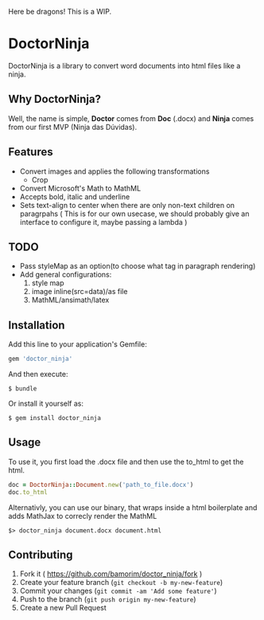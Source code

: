 Here be dragons! This is a WIP.

# DoctorNinja

DoctorNinja is a library to convert word documents into html files like a ninja.

## Why DoctorNinja?

Well, the name is simple, **Doctor** comes from **Doc** (.docx) and **Ninja** comes from our first MVP (Ninja das Dúvidas).

## Features

* Convert images and applies the following transformations
  * Crop
* Convert Microsoft's Math to MathML
* Accepts bold, italic and underline
* Sets text-align to center when there are only non-text children on paragrpahs ( This is for our own usecase, we should probably give an interface to configure it, maybe passing a lambda )

## TODO

* Pass styleMap as an option(to choose what tag in paragraph rendering)
* Add general configurations:
  1. style map
  2. image inline(src=data)/as file
  3. MathML/ansimath/latex

## Installation

Add this line to your application's Gemfile:

```ruby
gem 'doctor_ninja'
```

And then execute:

    $ bundle

Or install it yourself as:

    $ gem install doctor_ninja

## Usage

To use it, you first load the .docx file and then use the to_html to get the html.

```ruby
doc = DoctorNinja::Document.new('path_to_file.docx')
doc.to_html
```

Alternativly, you can use our binary, that wraps inside a html boilerplate and adds MathJax to correcly render the MathML

    $> doctor_ninja document.docx document.html

## Contributing

1. Fork it ( https://github.com/bamorim/doctor_ninja/fork )
2. Create your feature branch (`git checkout -b my-new-feature`)
3. Commit your changes (`git commit -am 'Add some feature'`)
4. Push to the branch (`git push origin my-new-feature`)
5. Create a new Pull Request
